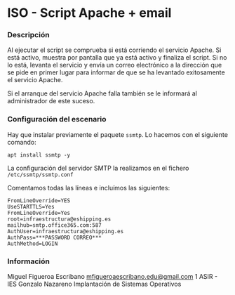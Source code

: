 # ISO - Script Apache + email

### Descripción
Al ejecutar el script se comprueba si está corriendo el servicio Apache. Si está activo, muestra por pantalla que ya está activo y finaliza el script. Si no lo está, levanta el servicio y envía un correo electrónico a la dirección que se pide en primer lugar para informar de que se ha levantado exitosamente el servicio Apache.

Si el arranque del servicio Apache falla también se le informará al administrador de este suceso.

### Configuración del escenario

Hay que instalar previamente el paquete `ssmtp`. Lo hacemos con el siguiente comando:
```
apt install ssmtp -y
```

La configuración del servidor SMTP la realizamos en el fichero `/etc/ssmtp/ssmtp.conf`

Comentamos todas las líneas e incluímos las siguientes:

```
FromLineOverride=YES
UseSTARTTLS=Yes
FromLineOverride=Yes
root=infraestructura@eshipping.es
mailhub=smtp.office365.com:587
AuthUser=infraestructura@eshipping.es
AuthPass=***PASSWORD CORREO***
AuthMethod=LOGIN
```

### Información
Miguel Figueroa Escribano
mfigueroaescribano.edu@gmail.com
1 ASIR - IES Gonzalo Nazareno
Implantación de Sistemas Operativos
